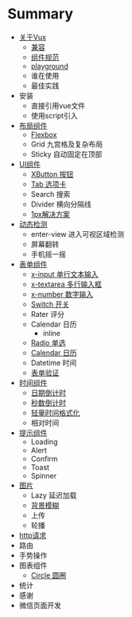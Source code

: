 # Summary

* [关于Vux](README.md)
   * [兼容](about/component-compatibility.md)
   * [组件规范](about/component-standard.md)
   * [playground](about/playground.md)
   * 谁在使用
   * 最佳实践
* 安装
   * 直接引用vue文件
   * 使用script引入
* [布局组件](chapter1.md)
   * [Flexbox](flexbox.md)
   * Grid 九宫格及复杂布局
   * Sticky 自动固定在顶部
* [UI组件](ui/readme.md)
   * [XButton 按钮](button.md)
   * [Tab 选项卡](tab.md)
   * Search 搜索
   * Divider 横向分隔线
   * [1px解决方案](ui/1px.md)
* [动态检测](check/readme.md)
   * enter-view 进入可视区域检测
   * 屏幕翻转
   * 手机摇一摇
* [表单组件](form.md)
   * [x-input 单行文本输入](input.md)
   * [x-textarea 多行输入框](form/x-textarea.md)
   * [x-number 数字输入](form/x-number.md)
   * [Switch 开关](switch.md)
   * Rater 评分
   * Calendar 日历
       * inline
   * [Radio 单选](radio.md)
   * [Calendar 日历](calendar.md)
   * Datetime 时间
   * [表单验证](validator.md)
* [时间组件](time-components.md)
   * [日期倒计时](components/clocker.md)
   * [秒数倒计时](components/seconds-countdown.md)
   * [轻量时间格式化](date/format.md)
   * 相对时间
* [提示组件](tips-components.md)
   * Loading
   * Alert
   * Confirm
   * Toast
   * Spinner
* [图片](image.md)
   * Lazy 延迟加载
   * [背景模糊](image/blur.md)
   * 上传
   * 轮播
* [http请求](guide/http.md)
* 路由
* 手势操作
* 图表组件
   * [Circle 圆圈](chart/circle.md)
* 统计
* 感谢
* 微信页面开发

